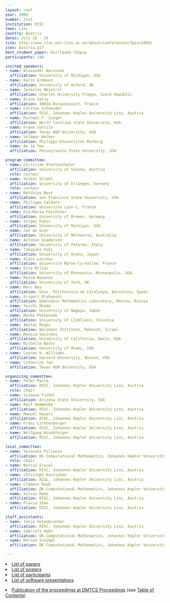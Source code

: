 ```yaml
---
layout: conf
year: 2009
number: 21st
institution: RISC
town: Linz
country: Austria
dates: July 20 - 24
site: http://www.risc.uni-linz.ac.at/about/conferences/fpsac2009/
icon: Austria.gif
best_student_paper: Guillaume Chapuy
participants: 198

invited_speakers:
- name: Alexander Barvinok 
  affiliation: University of Michigan, USA
- name: Karin Erdmann
  affiliation: University of Oxford, UK
- name: Jaroslav Nesetril 
  affiliation: Charles University Prague, Czech Republic
- name: Bruno Salvy
  affiliation: INRIA Rocquencourt, France
- name: Carsten Schneider
  affiliation: RISC, Johannes Kepler University Linz, Austria
- name: Michael F. Singer
  affiliation: North Carolina State University, USA
- name: Frank Sottile
  affiliation: Texas A&M University, USA
- name: Volkmar Welker
  affiliation: Philipps-Universität Marburg
- name: Ae Ja Yee
  affiliation: Pennsylvania State University, USA

program_committee:
- name: Christian Krattenthaler 
  affiliation: University of Vienna, Austria
  role: cochair
- name: Volker Strehl
  affiliation: University of Erlangen, Germany
  role: cochair
- name: Matthias Beck
  affiliation: San Francisco State University, USA
- name: Philippe Caldero
  affiliation: Université Lyon-I, France
- name: Eva-Maria Feichtner
  affiliation: University of Bremen, Germany
- name: Sergey Fomin
  affiliation: University of Michigan, USA
- name: Jan de Gier
  affiliation: University of Melbourne, Australia
- name: Antonio Giambruno
  affiliation: University of Palermo, Italy
- name: Takayuki Hibi
  affiliation: University of Osaka, Japan
- name: Alain Lascoux
  affiliation: Université Marne-la-Vallee, France
- name: Ezra Miller
  affiliation: University of Minnesota, Minneapolis, USA
- name: Maxim Nazarov
  affiliation: University of York, UK
- name: Marc Noy
  affiliation: Univ. Politecnica de Catalunya, Barcelona, Spain
- name: Grigori Olshanski
  affiliation: Dobrushin Mathematics Laboratory, Moscow, Russia
- name: Soichi Okada
  affiliation: University of Nagoya, Japan
- name: Marko Petkovsek
  affiliation: University of Ljubljana, Slovenia
- name: Amitai Regev
  affiliation: Weizmann Institute, Rehovot, Israel
- name: Monica Vazirani
  affiliation: University of California, Davis, USA
- name: Michelle Wachs
  affiliation: University of Miami, USA
- name: Lauren K. Williams
  affiliation: Harvard University, Boston, USA
- name: Catherine Yan
  affiliation: Texas A&M University, USA

organizing_committee:
- name: Peter Paule
  affiliation: RISC, Johannes Kepler University Linz, Austria
  role: chair
- name: Susanna Fishel
  affiliation: Arizona State University, USA
- name: Ralf Hemmecke
  affiliation: RISC, Johannes Kepler University Linz, Austria
- name: Manuel Kauers
  affiliation: RISC, Johannes Kepler University Linz, Austria
- name: Franz Lichtenberger
  affiliation: RISC, Johannes Kepler University Linz, Austria
- name: Wolfgang Windsteiger
  affiliation: RISC, Johannes Kepler University Linz, Austria

local_committee:
- name: Veronika Pillwein
  affiliation: DK Computational Mathematics, Johannes Kepler University Linz, Austria
  role: chair
- name: Burcin Erocal
  affiliation: RISC, Johannes Kepler University Linz, Austria
- name: Christoph Koutschan
  affiliation: RISC, Johannes Kepler University Linz, Austria
- name: Clemens Raab
  affiliation: DK Computational Mathematics, Johannes Kepler University Linz, Austria
- name: Silviu Radu
  affiliation: RISC, Johannes Kepler University Linz, Austria
- name: Flavia Stan
  affiliation: RISC, Johannes Kepler University Linz, Austria

staff_assistants:
- name: Tanja Gutenbrunner 
  affiliation: RISC, Johannes Kepler University Linz, Austria
- name: Gabriela Hahn
  affiliation: DK Computational Mathematics, Johannes Kepler University Linz, Austria
- name: Marion Schimpl
  affiliation: DK Computational Mathematics, Johannes Kepler University Linz, Austria

---
```

<li><A HREF="contrib_papers.html">List of papers</A>
<li><A HREF="contrib_posters.html">List of posters</A> 
<li><A HREF="participants.html">List of participants</A>
<li><A HREF="contrib_software.html">List of software presentations</A> 
<p></p>
<li><A HREF="http://www.dmtcs.org/dmtcs-ojs/index.php/proceedings/issue/view/104">Publication of the proceedings at DMTCS Proceedings</A>
    (see <A HREF="http://www.dmtcs.org/dmtcs-ojs/index.php/proceedings/issue/view/104/showToc">Table of Contents</A>)

